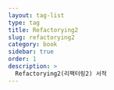 ```yaml
---
layout: tag-list
type: tag
title: Refactorying2
slug: refactorying2
category: book
sidebar: true
order: 1
description: >
  Refactorying2(리팩터링2) 서적
---
```

